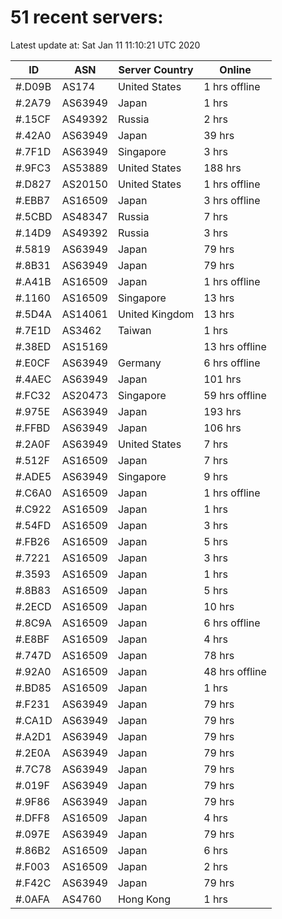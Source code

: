 # 51 recent servers:

Latest update at: Sat Jan 11 11:10:21 UTC 2020

| ID | ASN | Server Country | Online |
| -- | --- | -------------- | ------ |
| #.D09B | AS174 | United States | 1 hrs offline |
| #.2A79 | AS63949 | Japan | 1 hrs |
| #.15CF | AS49392 | Russia | 2 hrs |
| #.42A0 | AS63949 | Japan | 39 hrs |
| #.7F1D | AS63949 | Singapore | 3 hrs |
| #.9FC3 | AS53889 | United States | 188 hrs |
| #.D827 | AS20150 | United States | 1 hrs offline |
| #.EBB7 | AS16509 | Japan | 3 hrs offline |
| #.5CBD | AS48347 | Russia | 7 hrs |
| #.14D9 | AS49392 | Russia | 3 hrs |
| #.5819 | AS63949 | Japan | 79 hrs |
| #.8B31 | AS63949 | Japan | 79 hrs |
| #.A41B | AS16509 | Japan | 1 hrs offline |
| #.1160 | AS16509 | Singapore | 13 hrs |
| #.5D4A | AS14061 | United Kingdom | 13 hrs |
| #.7E1D | AS3462 | Taiwan | 1 hrs |
| #.38ED | AS15169 |  | 13 hrs offline |
| #.E0CF | AS63949 | Germany | 6 hrs offline |
| #.4AEC | AS63949 | Japan | 101 hrs |
| #.FC32 | AS20473 | Singapore | 59 hrs offline |
| #.975E | AS63949 | Japan | 193 hrs |
| #.FFBD | AS63949 | Japan | 106 hrs |
| #.2A0F | AS63949 | United States | 7 hrs |
| #.512F | AS16509 | Japan | 7 hrs |
| #.ADE5 | AS63949 | Singapore | 9 hrs |
| #.C6A0 | AS16509 | Japan | 1 hrs offline |
| #.C922 | AS16509 | Japan | 1 hrs |
| #.54FD | AS16509 | Japan | 3 hrs |
| #.FB26 | AS16509 | Japan | 5 hrs |
| #.7221 | AS16509 | Japan | 3 hrs |
| #.3593 | AS16509 | Japan | 1 hrs |
| #.8B83 | AS16509 | Japan | 5 hrs |
| #.2ECD | AS16509 | Japan | 10 hrs |
| #.8C9A | AS16509 | Japan | 6 hrs offline |
| #.E8BF | AS16509 | Japan | 4 hrs |
| #.747D | AS16509 | Japan | 78 hrs |
| #.92A0 | AS16509 | Japan | 48 hrs offline |
| #.BD85 | AS16509 | Japan | 1 hrs |
| #.F231 | AS63949 | Japan | 79 hrs |
| #.CA1D | AS63949 | Japan | 79 hrs |
| #.A2D1 | AS63949 | Japan | 79 hrs |
| #.2E0A | AS63949 | Japan | 79 hrs |
| #.7C78 | AS63949 | Japan | 79 hrs |
| #.019F | AS63949 | Japan | 79 hrs |
| #.9F86 | AS63949 | Japan | 79 hrs |
| #.DFF8 | AS16509 | Japan | 4 hrs |
| #.097E | AS63949 | Japan | 79 hrs |
| #.86B2 | AS16509 | Japan | 6 hrs |
| #.F003 | AS16509 | Japan | 2 hrs |
| #.F42C | AS63949 | Japan | 79 hrs |
| #.0AFA | AS4760 | Hong Kong | 1 hrs |


